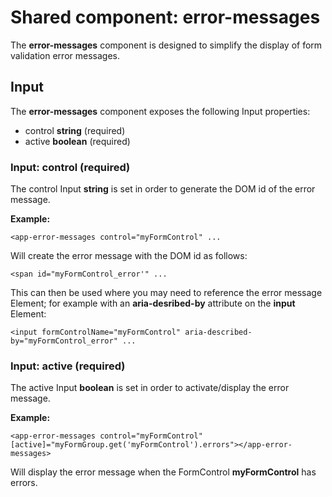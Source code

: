 # Shared component: error-messages

The **error-messages** component is designed to simplify the display of form validation error messages.

## Input

The **error-messages** component exposes the following Input properties:

* control **string** (required)
* active **boolean** (required)

### Input: control (required)

The control Input **string** is set in order to generate the DOM id of the error message.

**Example:**

`<app-error-messages control="myFormControl" ...`

Will create the error message with the DOM id as follows:

`<span id="myFormControl_error'" ...`

This can then be used where you may need to reference the error message Element; for example with an **aria-desribed-by** attribute on the **input** Element:

`<input formControlName="myFormControl" aria-described-by="myFormControl_error" ...` 

### Input: active (required)

The active Input **boolean** is set in order to activate/display the error message.

**Example:** 

`<app-error-messages control="myFormControl" [active]="myFormGroup.get('myFormControl').errors"></app-error-messages>`

Will display the error message when the FormControl **myFormControl** has errors. 
